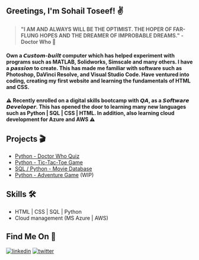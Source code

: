 ## Greetings, I'm Sohail Toseef! ✌

 > #### "I AM AND ALWAYS WILL BE THE OPTIMIST. THE HOPER OF FAR-FLUNG HOPES AND THE DREAMER OF IMPROBABLE DREAMS." - Doctor Who 💯
  
#### Own a 𝘾𝙪𝙨𝙩𝙤𝙢-𝙗𝙪𝙞𝙡𝙩 computer which has helped experiment with programs such as MATLAB, Solidworks, Simscale and many others. I have a 𝙥𝙖𝙨𝙨𝙞𝙤𝙣 to create. This has made me familiar with software such as Photoshop, DaVinci Resolve, and Visual Studio Code. Have ventured into coding, creating my first website and learning the fundamentals of HTML and CSS.

#### ⚠ Recently enrolled on a digital skills bootcamp with 𝙌𝘼, as a 𝙎𝙤𝙛𝙩𝙬𝙖𝙧𝙚 𝘿𝙚𝙫𝙚𝙡𝙤𝙥𝙚𝙧. This has opened the door to learning many new languages such as Python | SQL | CSS | HTML. In addition, also learning cloud development for Azure and AWS ⚠

## Projects 🎬
- [Python - Doctor Who Quiz](https://github.com/SToseef/Python-Quiz)
- [Python - Tic-Tac-Toe Game](https://github.com/SToseef/Tic-Tac-Toe)
- [SQL / Python - Movie Database](https://github.com/SToseef/Movie-Database)
- [Python - Adventure Game](https://github.com/SToseef/Python-Adventure-Game) (WIP)

## Skills 🛠
- HTML | CSS | SQL | Python </br>
- Cloud management (MS Azure | AWS)

##  Find Me On 🔎
[![linkedin](https://img.shields.io/badge/linkedin-0A66C2?style=for-the-badge&logo=linkedin&logoColor=white)](https://www.linkedin.com/in/sohail-toseef/)
[![twitter](https://img.shields.io/badge/twitter-1DA1F2?style=for-the-badge&logo=twitter&logoColor=white)](https://twitter.com/DealxrJack)

